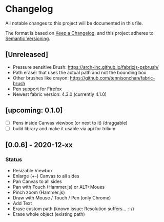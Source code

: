 # Changelog
All notable changes to this project will be documented in this file.

The format is based on [Keep a Changelog](https://keepachangelog.com/en/1.0.0/),
and this project adheres to [Semantic Versioning](https://semver.org/spec/v2.0.0.html).

## [Unreleased]
* Pressure sensitive Brush: https://arch-inc.github.io/fabricjs-psbrush/
* Path eraser that uses the actual path and not the bounding box
* Other brushes like crayon: https://github.com/tennisonchan/fabric-brush
* Pen support for Firefox
* Newest fabric version: 4.3.0 (currently 4.1.0)

## [upcoming: 0.1.0]

* [ ] Pens inside Canvas viewbox (or next to it) (draggable) 
* [ ] build library and make it usable via api for trilium

## [0.0.6] - 2020-12-xx

### Status
* Resizable Viewbox
* Enlarge (+-) Canvas to all sides
* Pan Canvas to all sides
* Pan with Touch (Hammer.js) or ALT+Moues
* Pinch zoom (Hammer.js)
* Draw with Mouse / Touch / Pen (only Chrome)
* Add Text
* Erase custom path (known issue: Resolution suffers... :-/)
* Erase whole object (existing path)

